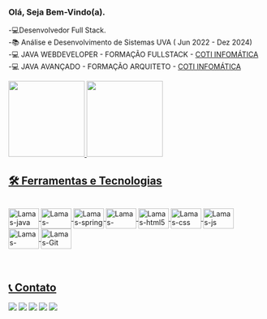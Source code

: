 ### Olá, Seja Bem-Vindo(a). 
-💻Desenvolvedor Full Stack.<br>
-📚 Análise e Desenvolvimento de Sistemas UVA ( Jun 2022 - Dez 2024)<br>
-💻 JAVA WEBDEVELOPER - FORMAÇÃO FULLSTACK - <a href="https://www.cotiinformatica.com.br/curso/java">COTI INFOMÁTICA</a><BR>
-💻 JAVA AVANÇADO - FORMAÇÃO ARQUITETO - <a href="https://www.cotiinformatica.com.br/curso/java-avancado-arquiteto">COTI INFOMÁTICA</a>

<div>
  <a href="https://github.com/C-CCAMPOS">
  <img height="150em" src="https://github-readme-stats.vercel.app/api?username=C-CCAMPOS&show_icons=true&theme=dark"/>
  <img height="150em" src="https://github-readme-stats.vercel.app/api/top-langs/?username=C-CCAMPOS&layout=compact&langs_count=7&theme=dark"/>
</div>

## 🛠️ Ferramentas e Tecnologias

<div style="display: inline_block"><br>
  <img align="center" alt="Lamas-java" height="40" width="60" src="https://cdn.jsdelivr.net/gh/devicons/devicon/icons/java/java-original-wordmark.svg" />      
  <img align="center" alt="Lamas-angular" height="40" width="60" src="https://cdn.jsdelivr.net/gh/devicons/devicon/icons/angularjs/angularjs-original.svg" />
  <img align="center" alt="Lamas-spring" height="40" width="60" src="https://cdn.jsdelivr.net/gh/devicons/devicon/icons/spring/spring-original-wordmark.svg" />
  <img align="center" alt="Lamas-docker" height="40" width="60" src="https://cdn.jsdelivr.net/gh/devicons/devicon/icons/docker/docker-original-wordmark.svg" />
    <img align="center" alt="Lamas-html5" height="40" width="60" src="https://cdn.jsdelivr.net/gh/devicons/devicon/icons/html5/html5-plain-wordmark.svg" />
   <img align="center" alt="Lamas-css" height="40" width="60" src="https://cdn.jsdelivr.net/gh/devicons/devicon/icons/css3/css3-plain-wordmark.svg" />
   <img align="center" alt="Lamas-js" height="40" width="60" src="https://cdn.jsdelivr.net/gh/devicons/devicon/icons/javascript/javascript-plain.svg" />       
 <img align="center" alt="Lamas-bootstrap" height="40" width="60" src= "https://cdn.jsdelivr.net/gh/devicons/devicon/icons/bootstrap/bootstrap-original.svg" />
 <img align="center" alt="Lamas-Git" height="40" width="60" src= "https://cdn.jsdelivr.net/gh/devicons/devicon/icons/git/git-original.svg" />
</div>

<br>
<br>

## 📞 Contato
<div> 
    <a href="https://www.linkedin.com/in/cleber-campos-ba99001b0/" target="_blank">
    <img src="https://img.shields.io/badge/-LinkedIn-%230077B5?style=for-the-badge&logo=linkedin&logoColor=white" target="_blank"></a> 
    <a href="https://t.me/CleberCCampos" target="_blank">
    <img src="https://img.shields.io/badge/Telegram-2CA5E0?style=for-the-badge&logo=telegram&logoColor=white" target="_blank"></a> 
     <a href="https://wa.me/5521995001012" target="_blank">
    <img src="https://img.shields.io/badge/WhatsApp-25D366?style=for-the-badge&logo=whatsapp&logoColor=white" target="_blank"></a> 
    <a href="https://www.instagram.com/camposscleber/" target="_blank">
    <img src="https://img.shields.io/badge/-Instagram-%23E4405F?style=for-the-badge&logo=instagram&logoColor=white" target="_blank"></a>
    <a href = "clebercampos2011@hotmail.com">
    <img src="https://img.shields.io/badge/-Hotmail-%23333?style=for-the-badge&logo=hotmail&logoColor=white" target="_blank"></a>
    
  </div> 
    
  <br>
